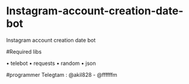 # Instagram-account-creation-date-bot
Instagram account creation date bot

#Required libs

• telebot
• requests
• random
• json

#programmer 
Telegtam : @akil828 - @ffffffm
